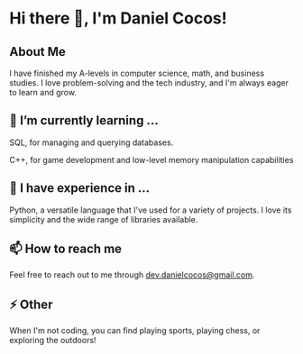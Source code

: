 # Hi there 👋, I'm Daniel Cocos!

## About Me
I have finished my A-levels in computer science, math, and business studies. I love problem-solving and the tech industry, and I'm always eager to learn and grow.

## 🌱 I’m currently learning ...
SQL, for managing and querying databases.

C++, for game development and low-level memory manipulation capabilities 


## 🔭 I have experience in ...
Python, a versatile language that I've used for a variety of projects. I love its simplicity and the wide range of libraries available.

## 📫 How to reach me
Feel free to reach out to me through dev.danielcocos@gmail.com.

## ⚡ Other
When I'm not coding, you can find playing sports, playing chess, or exploring the outdoors!
